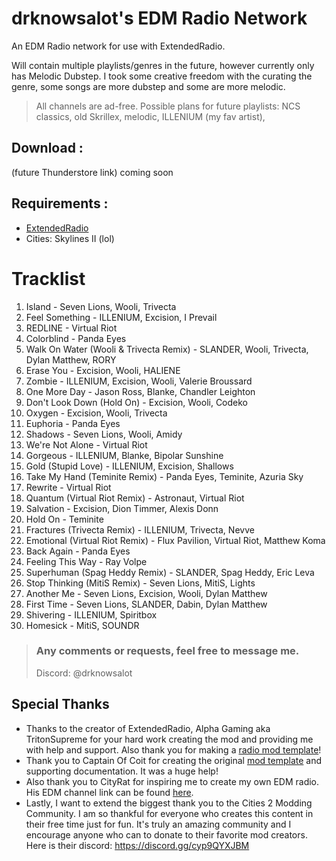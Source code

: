 # drknowsalot's EDM Radio Network
An EDM Radio network for use with ExtendedRadio. 

Will contain multiple playlists/genres in the future, however currently only has Melodic Dubstep. I took some creative freedom with the curating the genre, some songs are more dubstep and some are more melodic.

> All channels are ad-free.
> Possible plans for future playlists: NCS classics, old Skrillex, melodic, ILLENIUM (my fav artist), 

## Download :
(future Thunderstore link) coming soon

## Requirements : 
- [ExtendedRadio](https://github.com/AlphaGaming7780/ExtendedRadio)
- Cities: Skylines II (lol)

# Tracklist
1. Island - Seven Lions, Wooli, Trivecta
2. Feel Something - ILLENIUM, Excision, I Prevail
3. REDLINE - Virtual Riot
4. Colorblind - Panda Eyes
5. Walk On Water (Wooli & Trivecta Remix) - SLANDER, Wooli, Trivecta, Dylan Matthew, RORY
6. Erase You - Excision, Wooli, HALIENE
7. Zombie - ILLENIUM, Excision, Wooli, Valerie Broussard
8. One More Day - Jason Ross, Blanke, Chandler Leighton
9. Don't Look Down (Hold On) - Excision, Wooli, Codeko
10. Oxygen - Excision, Wooli, Trivecta
11. Euphoria - Panda Eyes
12. Shadows - Seven Lions, Wooli, Amidy
13. We're Not Alone - Virtual Riot
14. Gorgeous - ILLENIUM, Blanke, Bipolar Sunshine
15. Gold (Stupid Love) - ILLENIUM, Excision, Shallows
16. Take My Hand (Teminite Remix) - Panda Eyes, Teminite, Azuria Sky
17. Rewrite - Virtual Riot
18. Quantum (Virtual Riot Remix) - Astronaut, Virtual Riot
19. Salvation - Excision, Dion Timmer, Alexis Donn
20. Hold On - Teminite
21. Fractures (Trivecta Remix) - ILLENIUM, Trivecta, Nevve
22. Emotional (Virtual Riot Remix) - Flux Pavilion, Virtual Riot, Matthew Koma
23. Back Again - Panda Eyes
24. Feeling This Way - Ray Volpe
25. Superhuman (Spag Heddy Remix) - SLANDER, Spag Heddy, Eric Leva
26. Stop Thinking (MitiS Remix) - Seven Lions, MitiS, Lights
27. Another Me - Seven Lions, Excision, Wooli, Dylan Matthew
28. First Time - Seven Lions, SLANDER, Dabin, Dylan Matthew
29. Shivering - ILLENIUM, Spiritbox
30. Homesick - MitiS, SOUNDR

> ### Any comments or requests, feel free to message me.
> Discord: @drknowsalot

## Special Thanks

- Thanks to the creator of ExtendedRadio, Alpha Gaming aka TritonSupreme for your hard work creating the mod and providing me with help and support. Also thank you for making a [radio mod template](https://github.com/AlphaGaming7780/MyRadioMod)!
- Thank you to Captain Of Coit for creating the original [mod template](https://github.com/Captain-Of-Coit/cities-skylines-2-mod-template) and supporting documentation. It was a huge help!
- Also thank you to CityRat for inspiring me to create my own EDM radio. His EDM channel link can be found [here](https://thunderstore.io/c/cities-skylines-ii/p/CityRat/CityRatNetwork_EDM/).
- Lastly, I want to extend the biggest thank you to the Cities 2 Modding Community. I am so thankful for everyone who creates this content in their free time just for fun. It's truly an amazing community and I encourage anyone who can to donate to their favorite mod creators. Here is their discord: https://discord.gg/cyp9QYXJBM
